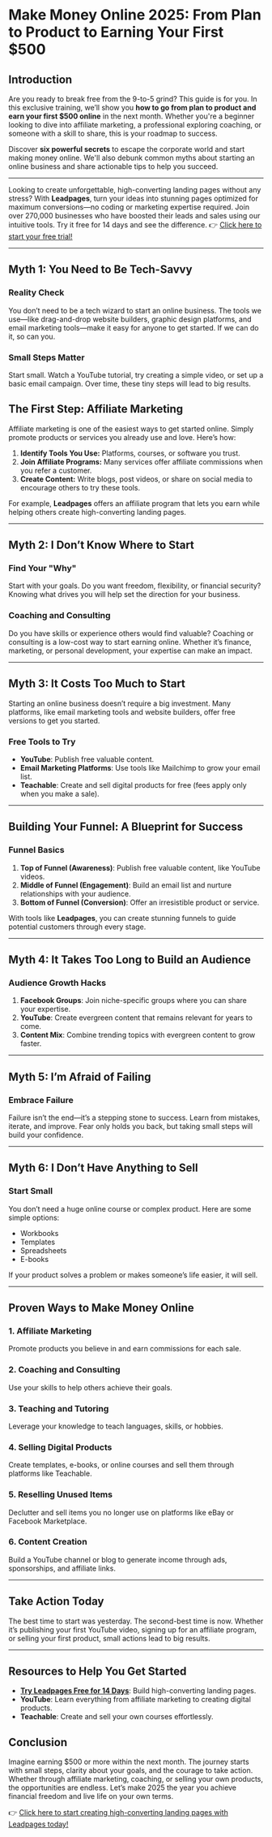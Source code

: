 # Make Money Online 2025: From Plan to Product to Earning Your First $500

## Introduction

Are you ready to break free from the 9-to-5 grind? This guide is for you. In this exclusive training, we’ll show you **how to go from plan to product and earn your first $500 online** in the next month. Whether you're a beginner looking to dive into affiliate marketing, a professional exploring coaching, or someone with a skill to share, this is your roadmap to success.

Discover **six powerful secrets** to escape the corporate world and start making money online. We'll also debunk common myths about starting an online business and share actionable tips to help you succeed.

---

Looking to create unforgettable, high-converting landing pages without any stress? With **Leadpages**, turn your ideas into stunning pages optimized for maximum conversions—no coding or marketing expertise required. Join over 270,000 businesses who have boosted their leads and sales using our intuitive tools. Try it free for 14 days and see the difference. 👉 [Click here to start your free trial!](https://bit.ly/LEadPages)

---

## Myth 1: You Need to Be Tech-Savvy

### Reality Check
You don’t need to be a tech wizard to start an online business. The tools we use—like drag-and-drop website builders, graphic design platforms, and email marketing tools—make it easy for anyone to get started. If we can do it, so can you.

### Small Steps Matter
Start small. Watch a YouTube tutorial, try creating a simple video, or set up a basic email campaign. Over time, these tiny steps will lead to big results.

## The First Step: Affiliate Marketing

Affiliate marketing is one of the easiest ways to get started online. Simply promote products or services you already use and love. Here’s how:

1. **Identify Tools You Use:** Platforms, courses, or software you trust.
2. **Join Affiliate Programs:** Many services offer affiliate commissions when you refer a customer.
3. **Create Content:** Write blogs, post videos, or share on social media to encourage others to try these tools.

For example, **Leadpages** offers an affiliate program that lets you earn while helping others create high-converting landing pages.

---

## Myth 2: I Don’t Know Where to Start

### Find Your "Why"
Start with your goals. Do you want freedom, flexibility, or financial security? Knowing what drives you will help set the direction for your business.

### Coaching and Consulting
Do you have skills or experience others would find valuable? Coaching or consulting is a low-cost way to start earning online. Whether it’s finance, marketing, or personal development, your expertise can make an impact.

---

## Myth 3: It Costs Too Much to Start

Starting an online business doesn’t require a big investment. Many platforms, like email marketing tools and website builders, offer free versions to get you started.

### Free Tools to Try
- **YouTube**: Publish free valuable content.
- **Email Marketing Platforms**: Use tools like Mailchimp to grow your email list.
- **Teachable**: Create and sell digital products for free (fees apply only when you make a sale).

---

## Building Your Funnel: A Blueprint for Success

### Funnel Basics
1. **Top of Funnel (Awareness)**: Publish free valuable content, like YouTube videos.
2. **Middle of Funnel (Engagement)**: Build an email list and nurture relationships with your audience.
3. **Bottom of Funnel (Conversion)**: Offer an irresistible product or service.

With tools like **Leadpages**, you can create stunning funnels to guide potential customers through every stage.

---

## Myth 4: It Takes Too Long to Build an Audience

### Audience Growth Hacks
1. **Facebook Groups**: Join niche-specific groups where you can share your expertise.
2. **YouTube**: Create evergreen content that remains relevant for years to come.
3. **Content Mix**: Combine trending topics with evergreen content to grow faster.

---

## Myth 5: I’m Afraid of Failing

### Embrace Failure
Failure isn’t the end—it’s a stepping stone to success. Learn from mistakes, iterate, and improve. Fear only holds you back, but taking small steps will build your confidence.

---

## Myth 6: I Don’t Have Anything to Sell

### Start Small
You don’t need a huge online course or complex product. Here are some simple options:
- Workbooks
- Templates
- Spreadsheets
- E-books

If your product solves a problem or makes someone’s life easier, it will sell.

---

## Proven Ways to Make Money Online

### 1. Affiliate Marketing
Promote products you believe in and earn commissions for each sale.

### 2. Coaching and Consulting
Use your skills to help others achieve their goals.

### 3. Teaching and Tutoring
Leverage your knowledge to teach languages, skills, or hobbies.

### 4. Selling Digital Products
Create templates, e-books, or online courses and sell them through platforms like Teachable.

### 5. Reselling Unused Items
Declutter and sell items you no longer use on platforms like eBay or Facebook Marketplace.

### 6. Content Creation
Build a YouTube channel or blog to generate income through ads, sponsorships, and affiliate links.

---

## Take Action Today

The best time to start was yesterday. The second-best time is now. Whether it’s publishing your first YouTube video, signing up for an affiliate program, or selling your first product, small actions lead to big results.

---

## Resources to Help You Get Started

- **[Try Leadpages Free for 14 Days](https://bit.ly/LEadPages)**: Build high-converting landing pages.
- **YouTube**: Learn everything from affiliate marketing to creating digital products.
- **Teachable**: Create and sell your own courses effortlessly.

## Conclusion

Imagine earning $500 or more within the next month. The journey starts with small steps, clarity about your goals, and the courage to take action. Whether through affiliate marketing, coaching, or selling your own products, the opportunities are endless. Let’s make 2025 the year you achieve financial freedom and live life on your own terms.

👉 [Click here to start creating high-converting landing pages with Leadpages today!](https://bit.ly/LEadPages)
